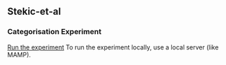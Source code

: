 ## Stekic-et-al
### Categorisation Experiment

[Run the experiment](http://languageevolution.com/stekic/)
To run the experiment locally, use a local server (like MAMP).
